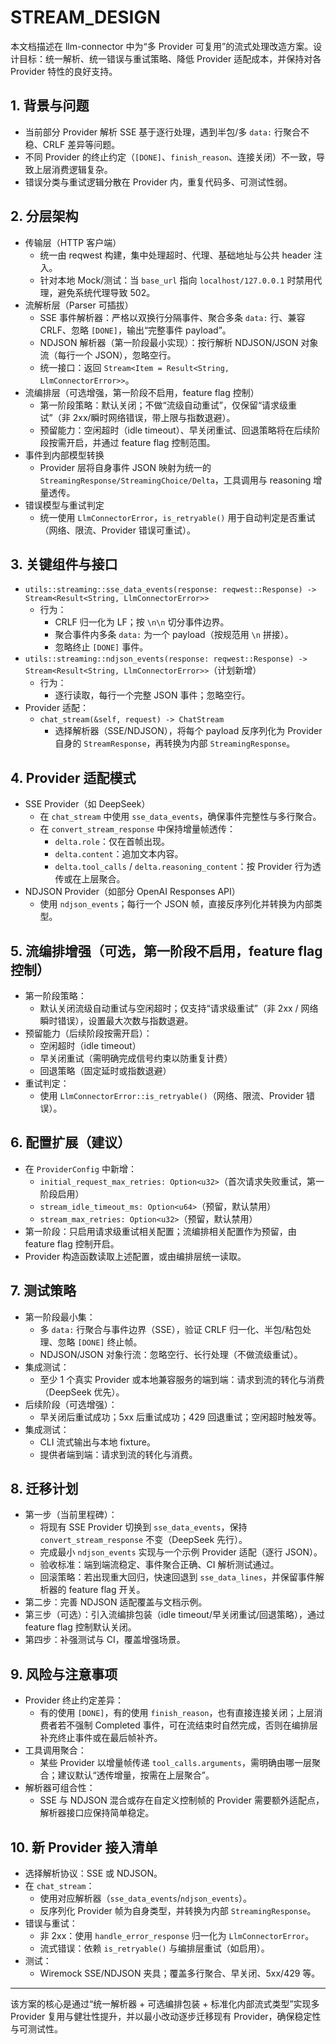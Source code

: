 # STREAM_DESIGN

本文档描述在 llm-connector 中为“多 Provider 可复用”的流式处理改造方案。设计目标：统一解析、统一错误与重试策略、降低 Provider 适配成本，并保持对各 Provider 特性的良好支持。

## 1. 背景与问题
- 当前部分 Provider 解析 SSE 基于逐行处理，遇到半包/多 `data:` 行聚合不稳、CRLF 差异等问题。
- 不同 Provider 的终止约定（`[DONE]`、`finish_reason`、连接关闭）不一致，导致上层消费逻辑复杂。
- 错误分类与重试逻辑分散在 Provider 内，重复代码多、可测试性弱。

## 2. 分层架构
- 传输层（HTTP 客户端）
  - 统一由 reqwest 构建，集中处理超时、代理、基础地址与公共 header 注入。
  - 针对本地 Mock/测试：当 `base_url` 指向 `localhost/127.0.0.1` 时禁用代理，避免系统代理导致 502。
- 流解析层（Parser 可插拔）
  - SSE 事件解析器：严格以双换行分隔事件、聚合多条 `data:` 行、兼容 CRLF、忽略 `[DONE]`，输出“完整事件 payload”。
  - NDJSON 解析器（第一阶段最小实现）：按行解析 NDJSON/JSON 对象流（每行一个 JSON），忽略空行。
  - 统一接口：返回 `Stream<Item = Result<String, LlmConnectorError>>`。
- 流编排层（可选增强，第一阶段不启用，feature flag 控制）
  - 第一阶段策略：默认关闭；不做“流级自动重试”，仅保留“请求级重试”（非 2xx/瞬时网络错误，带上限与指数退避）。
  - 预留能力：空闲超时（idle timeout）、早关闭重试、回退策略将在后续阶段按需开启，并通过 feature flag 控制范围。
- 事件到内部模型转换
  - Provider 层将自身事件 JSON 映射为统一的 `StreamingResponse/StreamingChoice/Delta`，工具调用与 reasoning 增量透传。
- 错误模型与重试判定
  - 统一使用 `LlmConnectorError`，`is_retryable()` 用于自动判定是否重试（网络、限流、Provider 错误可重试）。

## 3. 关键组件与接口
- `utils::streaming::sse_data_events(response: reqwest::Response) -> Stream<Result<String, LlmConnectorError>>`
  - 行为：
    - CRLF 归一化为 LF；按 `\n\n` 切分事件边界。
    - 聚合事件内多条 `data:` 为一个 payload（按规范用 `\n` 拼接）。
    - 忽略终止 `[DONE]` 事件。
- `utils::streaming::ndjson_events(response: reqwest::Response) -> Stream<Result<String, LlmConnectorError>>`（计划新增）
  - 行为：
    - 逐行读取，每行一个完整 JSON 事件；忽略空行。
- Provider 适配：
  - `chat_stream(&self, request) -> ChatStream`
    - 选择解析器（SSE/NDJSON），将每个 payload 反序列化为 Provider 自身的 `StreamResponse`，再转换为内部 `StreamingResponse`。

## 4. Provider 适配模式
- SSE Provider（如 DeepSeek）
  - 在 `chat_stream` 中使用 `sse_data_events`，确保事件完整性与多行聚合。
  - 在 `convert_stream_response` 中保持增量帧透传：
    - `delta.role`：仅在首帧出现。
    - `delta.content`：追加文本内容。
    - `delta.tool_calls` / `delta.reasoning_content`：按 Provider 行为透传或在上层聚合。
- NDJSON Provider（如部分 OpenAI Responses API）
  - 使用 `ndjson_events`；每行一个 JSON 帧，直接反序列化并转换为内部类型。

## 5. 流编排增强（可选，第一阶段不启用，feature flag 控制）
- 第一阶段策略：
  - 默认关闭流级自动重试与空闲超时；仅支持“请求级重试”（非 2xx / 网络瞬时错误），设置最大次数与指数退避。
- 预留能力（后续阶段按需开启）：
  - 空闲超时（idle timeout）
  - 早关闭重试（需明确完成信号约束以防重复计费）
  - 回退策略（固定延时或指数退避）
- 重试判定：
  - 使用 `LlmConnectorError::is_retryable()`（网络、限流、Provider 错误）。

## 6. 配置扩展（建议）
- 在 `ProviderConfig` 中新增：
  - `initial_request_max_retries: Option<u32>`（首次请求失败重试，第一阶段启用）
  - `stream_idle_timeout_ms: Option<u64>`（预留，默认禁用）
  - `stream_max_retries: Option<u32>`（预留，默认禁用）
- 第一阶段：只启用请求级重试相关配置；流编排相关配置作为预留，由 feature flag 控制开启。
- Provider 构造函数读取上述配置，或由编排层统一读取。

## 7. 测试策略
- 第一阶段最小集：
  - 多 `data:` 行聚合与事件边界（SSE），验证 CRLF 归一化、半包/粘包处理、忽略 `[DONE]` 终止帧。
  - NDJSON/JSON 对象行流：忽略空行、长行处理（不做流级重试）。
- 集成测试：
  - 至少 1 个真实 Provider 或本地兼容服务的端到端：请求到流的转化与消费（DeepSeek 优先）。
- 后续阶段（可选增强）：
  - 早关闭后重试成功；5xx 后重试成功；429 回退重试；空闲超时触发等。
- 集成测试：
  - CLI 流式输出与本地 fixture。
  - 提供者端到端：请求到流的转化与消费。

## 8. 迁移计划
- 第一步（当前里程碑）：
  - 将现有 SSE Provider 切换到 `sse_data_events`，保持 `convert_stream_response` 不变（DeepSeek 先行）。
  - 完成最小 `ndjson_events` 实现与一个示例 Provider 适配（逐行 JSON）。
  - 验收标准：端到端流稳定、事件聚合正确、CI 解析测试通过。
  - 回滚策略：若出现重大回归，快速回退到 `sse_data_lines`，并保留事件解析器的 feature flag 开关。
- 第二步：完善 NDJSON 适配覆盖与文档示例。
- 第三步（可选）：引入流编排包装（idle timeout/早关闭重试/回退策略），通过 feature flag 控制默认关闭。
- 第四步：补强测试与 CI，覆盖增强场景。

## 9. 风险与注意事项
- Provider 终止约定差异：
  - 有的使用 `[DONE]`，有的使用 `finish_reason`，也有直接连接关闭；上层消费者若不强制 Completed 事件，可在流结束时自然完成，否则在编排层补充终止事件或在最后帧补齐。
- 工具调用聚合：
  - 某些 Provider 以增量帧传递 `tool_calls.arguments`，需明确由哪一层聚合；建议默认“透传增量，按需在上层聚合”。
- 解析器可组合性：
  - SSE 与 NDJSON 混合或存在自定义控制帧的 Provider 需要额外适配点，解析器接口应保持简单稳定。

## 10. 新 Provider 接入清单
- 选择解析协议：SSE 或 NDJSON。
- 在 `chat_stream`：
  - 使用对应解析器（`sse_data_events`/`ndjson_events`）。
  - 反序列化 Provider 帧为自身类型，并转换为内部 `StreamingResponse`。
- 错误与重试：
  - 非 2xx：使用 `handle_error_response` 归一化为 `LlmConnectorError`。
  - 流式错误：依赖 `is_retryable()` 与编排层重试（如启用）。
- 测试：
  - Wiremock SSE/NDJSON 夹具；覆盖多行聚合、早关闭、5xx/429 等。

---

该方案的核心是通过“统一解析器 + 可选编排包装 + 标准化内部流式类型”实现多 Provider 复用与健壮性提升，并以最小改动逐步迁移现有 Provider，确保稳定性与可测试性。